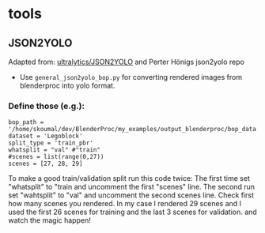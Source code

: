 # tools

## JSON2YOLO

Adapted from: [ultralytics/JSON2YOLO](https://github.com/ultralytics/JSON2YOLO) and Perter Hönigs json2yolo repo

- Use `general_json2yolo_bop.py` for converting rendered images from blenderproc into yolo format. 

### Define those (e.g.):

```
bop_path = '/home/skoumal/dev/BlenderProc/my_examples/output_blenderproc/bop_data'
dataset = 'Legoblock'
split_type = 'train_pbr'
whatsplit = "val" #"train"
#scenes = list(range(0,27))
scenes = [27, 28, 29]
```
To make a good train/validation split run this code twice: The first time set "whatsplit" to "train and uncomment the first "scenes" line. The second run set "wahtsplit" to "val" and uncomment the second scenes line. Check first how many scenes you rendered. In my case I rendered 29 scenes and I used the first 26 scenes for training and the last 3 scenes for validation.
and watch the magic happen!
